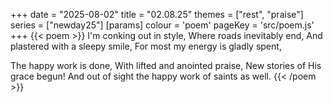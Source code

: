 +++
date = "2025-08-02"
title = "02.08.25"
themes = ["rest", "praise"]
series = ["newday25"]
[params]
  colour = 'poem'
  pageKey = 'src/poem.js'
+++
{{< poem >}}
I'm conking out in style,
Where roads inevitably end,
And plastered with a sleepy smile,
For most my energy is gladly spent,

The happy work is done,
With lifted and anointed praise,
New stories of His grace begun!
And out of sight the happy work of saints as well.
{{< /poem >}}
